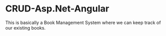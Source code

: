 # CRUD-Asp.Net-Angular
This is basically a Book Management System where we can keep track of our existing books.
